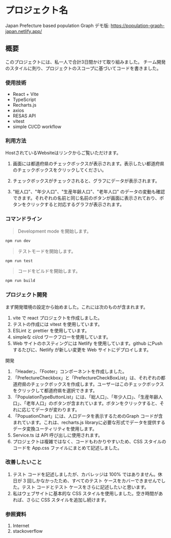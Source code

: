 # プロジェクト名

Japan Prefecture based population Graph
デモ版: <https://population-graph-japan.netlify.app/>

## 概要
このプロジェクトには、私一人で合計3日間かけて取り組みました。
チーム開発のスタイルに則り、プロジェクトのスコープに基づいてコードを書きました。

### 使用技術

- React + Vite
- TypeScript
- Recharts.js
- axios
- RESAS API
- vitest
- simple CI/CD workflow

### 利用方法

HostされているWebsiteはリンクからご覧いただけます。

1. 画面には都道府県のチェックボックスが表示されます。表示したい都道府県のチェックボックスをクリックしてください。

2. チェックボックスがチェックされると、グラフにデータが表示されます。

3. "総人口"、"年少人口"、"生産年齢人口"、"老年人口" のデータの変動も確認できます。それぞれの名前と同じ名前のボタンが画面に表示されており、ボタンをクリックすると対応するグラフが表示されます。

### コマンドライン

> Development mode を開始します。

```sh
npm run dev
```

> テストモードを開始します。

```sh
npm run test
```

> コードをビルドを開始します。

```sh
npm run build
```

### プロジェクト開発

まず開発環境の設定から始めました。これには次のものが含まれます。

1. vite で react プロジェクトを作成しました。
2. テストの作成には vitest を使用しています。
3. ESLint と prettier を使用しています。
4. simpleな ci/cd ワークフローを使用しています。
5. Web サイトのホスティングには Netlify を使用しています。github にPushするたびに、Netlify が新しい変更を Web サイトにデプロイします。

開発

1. 「Header」、「Footer」コンポーネントを作成しました。
2. 「PrefectureCheckbox」と「PrefectureCheckBoxList」は、それぞれの都道府県のチェックボックスを作成します。ユーザーはこのチェックボックスをクリックして都道府県を選択できます。
3. 「PopulationTypeButtonList」には、「総人口」、「年少人口」、「生産年齢人口」、「老年人口」のボタンが含まれています。ボタンをクリックすると、それに応じてデータが変わります。
4. 「PopuationChart」には、人口データを表示するためのGraph コードが含まれています。これは、recharts.js libraryに必要な形式でデータを提供するデータ変換ユーティリティを使用します。
5. Service.ts は API 呼び出しに使用されます。
6. プロジェクトは複雑ではなく、コードもわかりやすいため、CSS スタイルのコードを App.css ファイルにまとめて記述しました。

### 改善したいこと

1. テスト コードを記述しましたが、カバレッジは 100% ではありません。休日が 3 回しかなかったため、すべてのテスト ケースをカバーできませんでした。テスト コードとテスト ケースをさらに記述したいと思います。
2. 私はウェブサイトに基本的な CSS スタイルを使用しました。空き時間があれば、さらに CSS スタイルを追加し続けます。


### 参照資料

1. Internet
2. stackoverflow
